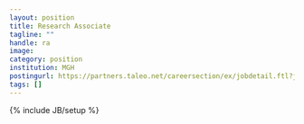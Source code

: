 ```yaml
---
layout: position
title: Research Associate
tagline: ""
handle: ra
image: 
category: position
institution: MGH
postingurl: https://partners.taleo.net/careersection/ex/jobdetail.ftl?job=763505
tags: []
---
```

{% include JB/setup %}
